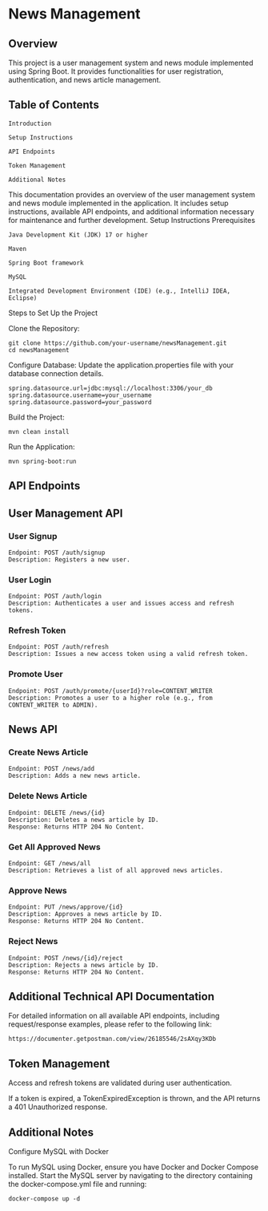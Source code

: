 # News Management
## Overview
This project is a user management system and news module implemented using Spring Boot. It provides functionalities for user registration, authentication, and news article management.

## Table of Contents
    Introduction
    
    Setup Instructions
    
    API Endpoints
    
    Token Management
    
    Additional Notes

This documentation provides an overview of the user management system and news module implemented in the application. It includes setup instructions, available API endpoints, and additional information necessary for maintenance and further development.
Setup Instructions
Prerequisites

    Java Development Kit (JDK) 17 or higher

    Maven

    Spring Boot framework

    MySQL

    Integrated Development Environment (IDE) (e.g., IntelliJ IDEA, Eclipse)

Steps to Set Up the Project

Clone the Repository:

    git clone https://github.com/your-username/newsManagement.git
    cd newsManagement

Configure Database:
    Update the application.properties file with your database connection details.

    spring.datasource.url=jdbc:mysql://localhost:3306/your_db
    spring.datasource.username=your_username
    spring.datasource.password=your_password

Build the Project:

    mvn clean install

Run the Application:

    mvn spring-boot:run
    
## API Endpoints
## User Management API

 ### User Signup
  
    Endpoint: POST /auth/signup
    Description: Registers a new user.

  ### User Login
  
    Endpoint: POST /auth/login
    Description: Authenticates a user and issues access and refresh tokens.

  ### Refresh Token
  
    Endpoint: POST /auth/refresh
    Description: Issues a new access token using a valid refresh token.

  ### Promote User
  
    Endpoint: POST /auth/promote/{userId}?role=CONTENT_WRITER
    Description: Promotes a user to a higher role (e.g., from CONTENT_WRITER to ADMIN).

## News API

  ### Create News Article
  
    Endpoint: POST /news/add
    Description: Adds a new news article.

  ### Delete News Article

    Endpoint: DELETE /news/{id}
    Description: Deletes a news article by ID.
    Response: Returns HTTP 204 No Content.

  ### Get All Approved News

    Endpoint: GET /news/all
    Description: Retrieves a list of all approved news articles.

  ### Approve News

    Endpoint: PUT /news/approve/{id}
    Description: Approves a news article by ID.
    Response: Returns HTTP 204 No Content.

  ### Reject News

    Endpoint: POST /news/{id}/reject
    Description: Rejects a news article by ID.
    Response: Returns HTTP 204 No Content.

## Additional Technical API Documentation
For detailed information on all available API endpoints, including request/response examples, please refer to the following link:
        
    https://documenter.getpostman.com/view/26185546/2sAXqy3KDb


## Token Management

  Access and refresh tokens are validated during user authentication.

  If a token is expired, a TokenExpiredException is thrown, and the API returns a 401 Unauthorized response.

## Additional Notes
  Configure MySQL with Docker

  To run MySQL using Docker, ensure you have Docker and Docker Compose installed. Start the MySQL server by navigating to the directory containing the docker-compose.yml file and running:

    docker-compose up -d
